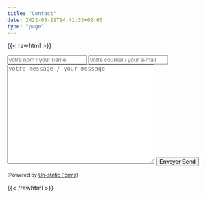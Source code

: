 ```yaml
---
title: "Contact"
date: 2022-05-29T14:41:33+02:00
type: "page"
---
```


{{< rawhtml >}}
<form method="post" class="contact" action="https://forms.un-static.com/forms/2a3032ce2e770b5a30063c54268e3e8bd37149b7"> 
	<input type="text" name="name" placeholder="votre nom / your name" required>
  	<input type="email" name="email" placeholder="votre courriel / your e-mail" required>
  	<textarea name="message" placeholder="votre message / your message" cols="40" rows="15"></textarea>
  	<button type="submit">Envoyer <span data-feather='send'></span> Send</button>
  	<div class="text-center">
    		<p><small>(Powered by <a rel="nofollow" href="https://un-static.com/">Un-static Forms</a>)</small></p>
  	</div>
</form>
{{< /rawhtml >}}
